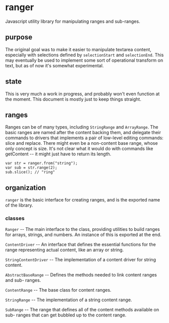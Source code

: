 # ranger #

Javascript utility library for manipulating ranges and sub-ranges.


## purpose ##

The original goal was to make it easier to manipulate textarea content,
especially with selections defined by `selectionStart` and `selectionEnd`. This
may eventually be used to implement some sort of operational transform on text,
but as of now it's somewhat experimental.


## state ##

This is very much a work in progress, and probably won't even function at the
moment. This document is mostly just to keep things straight.


## ranges ##

Ranges can be of many types, including `StringRange` and `ArrayRange`. The basic
ranges are named after the content backing them, and delegate their commands to
drivers that implements a pair of low-level editing commands: slice and replace.
There might even be a non-content base range, whose only concept is size. It's
not clear what it would do with commands like getContent -- it might just have
to return its length.

    var str = ranger.from("string");
    var sub = str.range(2);
    sub.slice(); // "ring"


## organization ##

`ranger` is the basic interface for creating ranges, and is the exported name of
the library.


### classes ###

`Ranger` -- The main interface to the class, providing utilities to build ranges
for arrays, strings, and numbers. An instance of this is exported at the end.

`ContentDriver` -- An interface that defines the essential functions for the
range representing actual content, like an array or string.

`StringContentDriver` -- The implementation of a content driver for string
content.

`AbstractBaseRange` -- Defines the methods needed to link content ranges and sub-
ranges.

`ContentRange` -- The base class for content ranges.

`StringRange` -- The implementation of a string content range.

`SubRange` -- The range that defines all of the content methods available on sub-
ranges that can get bubbled up to the content range.
